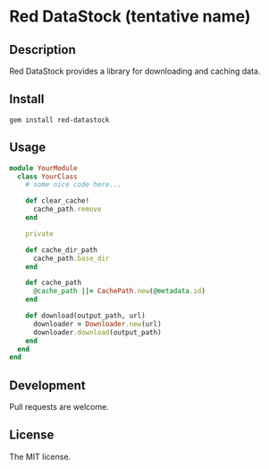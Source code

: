 # Red DataStock (tentative name)

## Description

Red DataStock provides a library for downloading and caching data.

## Install

```
gem install red-datastock
```

## Usage


```ruby
module YourModule
  class YourClass
    # some nice code here...

    def clear_cache!
      cache_path.remove
    end

    private

    def cache_dir_path
      cache_path.base_dir
    end

    def cache_path
      @cache_path ||= CachePath.new(@metadata.id)
    end

    def download(output_path, url)
      downloader = Downloader.new(url)
      downloader.download(output_path)
    end
  end
end
```

## Development

Pull requests are welcome.

## License

The MIT license.

